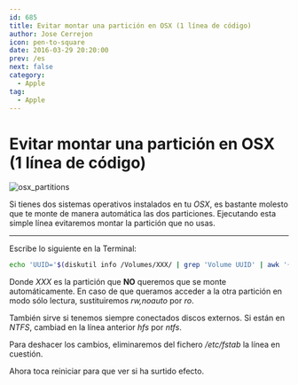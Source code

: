 ```yaml
---
id: 685
title: Evitar montar una partición en OSX (1 línea de código)
author: Jose Cerrejon
icon: pen-to-square
date: 2016-03-29 20:20:00
prev: /es
next: false
category:
  - Apple
tag:
  - Apple
---
```


# Evitar montar una partición en OSX (1 línea de código)

![osx_partitions](/images/2016/03/osx_partitions.png)

Si tienes dos sistemas operativos instalados en tu *OSX*, es bastante molesto que te monte de manera automática las dos particiones. Ejecutando esta simple línea evitaremos montar la partición que no usas.

- - -
Escribe lo siguiente en la Terminal:

```bash
echo 'UUID='$(diskutil info /Volumes/XXX/ | grep 'Volume UUID' | awk '{ print $3 }') 'none hfs rw,noauto' | sudo tee -a /etc/fstab
```

Donde *XXX* es la partición que **NO** queremos que se monte automáticamente. En caso de que queramos acceder a la otra partición en modo sólo lectura, sustituiremos *rw,noauto* por *ro*.

También sirve si tenemos siempre conectados discos externos. Si están en *NTFS*, cambiad en la línea anterior *hfs* por *ntfs*.

Para deshacer los cambios, eliminaremos del fichero */etc/fstab* la línea en cuestión.

Ahora toca reiniciar para que ver si ha surtido efecto.